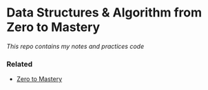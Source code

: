 # Data Structures & Algorithm from Zero to Mastery
*This repo contains my notes and practices code*

### Related
- [Zero to Mastery](https://zerotomastery.io/)